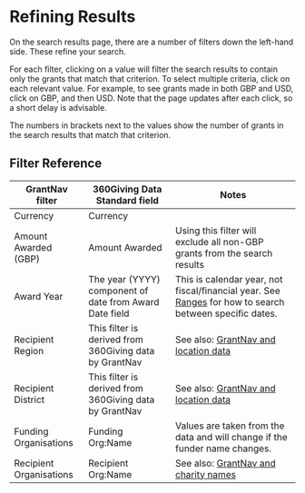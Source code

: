 Refining Results
================

On the search results page, there are a number of filters down the left-hand side. These refine your search.

For each filter, clicking on a value will filter the search results to contain only the grants that match that criterion. To select multiple criteria, click on each relevant value. For example, to see grants made in both GBP and USD, click on GBP, and then USD. Note that the page updates after each click, so a short delay is advisable. 

The numbers in brackets next to the values show the number of grants in the search results that match that criterion.

## Filter Reference

  <div class="row bottom-space">
    <div class="col-xs-12">
      <table class="table table-condensed table-bordered table-striped dt-responsive" width="100%">
        <thead>
          <tr>
            <th>GrantNav filter</th>
            <th>360Giving Data Standard field</th>
            <th>Notes</th>
          </tr>
        </thead>
        <tbody>
            <tr>
            <td>Currency</td>
            <td>Currency</td>
            <td></td>
          </tr>
          <tr>
            <td>Amount Awarded (GBP)</td>
            <td>Amount Awarded</td>
            <td>Using this filter will exclude all non-GBP grants from the search results</td>
          </tr>
          <tr>
            <td>Award Year</td>
            <td>The year (YYYY) component of date from Award Date field</td>
            <td>This is calendar year, not fiscal/financial year. See <a href="#ranges">Ranges</a> for how to search between specific dates.</td>
          </tr>
          <tr>
            <td>Recipient Region</td>
            <td>This filter is derived from 360Giving data by GrantNav</td>
            <td>See also: <a href="#location_data">GrantNav and location data</a></a></td>
          </tr>
          <tr>
            <td>Recipient District</td>
            <td>This filter is derived from 360Giving data by GrantNav</td>
            <td>See also: <a href="#location_data">GrantNav and location data</a></a></td>
          </tr>
          <tr>
            <td>Funding Organisations</td>
            <td>Funding Org:Name</td>
            <td>Values are taken from the data and will change if the funder name changes.</td>
          </tr>
          <tr>
            <td>Recipient Organisations</td>
            <td>Recipient Org:Name</td>
            <td>See also: <a href="#charity_names">GrantNav and charity names</a></a></td>
          </tr>
        </tbody>
      </table>
    </div>
  </div>